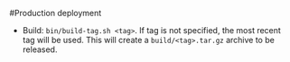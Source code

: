 #Production deployment

* Build: `bin/build-tag.sh <tag>`. If tag is not specified, the most recent tag will be used. 
This will create a `build/<tag>.tar.gz` archive to be released.

